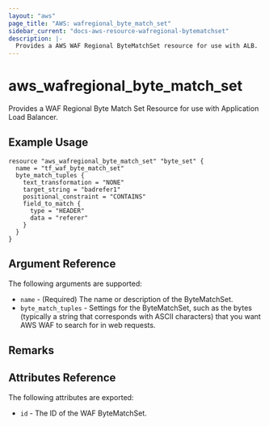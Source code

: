 ```yaml
---
layout: "aws"
page_title: "AWS: wafregional_byte_match_set"
sidebar_current: "docs-aws-resource-wafregional-bytematchset"
description: |-
  Provides a AWS WAF Regional ByteMatchSet resource for use with ALB.
---
```


# aws\_wafregional\_byte\_match\_set

Provides a WAF Regional Byte Match Set Resource for use with Application Load Balancer.

## Example Usage

```
resource "aws_wafregional_byte_match_set" "byte_set" {
  name = "tf_waf_byte_match_set"
  byte_match_tuples {
    text_transformation = "NONE"
    target_string = "badrefer1"
    positional_constraint = "CONTAINS"
    field_to_match {
      type = "HEADER"
      data = "referer"
    }
  }
}
```

## Argument Reference

The following arguments are supported:

* `name` - (Required) The name or description of the ByteMatchSet.
* `byte_match_tuples` - Settings for the ByteMatchSet, such as the bytes (typically a string that corresponds with ASCII characters) that you want AWS WAF to search for in web requests. 

## Remarks

## Attributes Reference

The following attributes are exported:

* `id` - The ID of the WAF ByteMatchSet.
